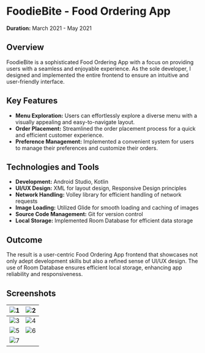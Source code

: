 # FoodieBite - Food Ordering App

**Duration:** March 2021 - May 2021

## Overview

FoodieBite is a sophisticated Food Ordering App with a focus on providing users with a seamless and enjoyable experience. As the sole developer, I designed and implemented the entire frontend to ensure an intuitive and user-friendly interface.

## Key Features

- **Menu Exploration:** Users can effortlessly explore a diverse menu with a visually appealing and easy-to-navigate layout.
- **Order Placement:** Streamlined the order placement process for a quick and efficient customer experience.
- **Preference Management:** Implemented a convenient system for users to manage their preferences and customize their orders.

## Technologies and Tools

- **Development:** Android Studio, Kotlin
- **UI/UX Design:** XML for layout design, Responsive Design principles
- **Network Handling:** Volley library for efficient handling of network requests
- **Image Loading:** Utilized Glide for smooth loading and caching of images
- **Source Code Management:** Git for version control
- **Local Storage:** Implemented Room Database for efficient data storage

## Outcome

The result is a user-centric Food Ordering App frontend that showcases not only adept development skills but also a refined sense of UI/UX design. The use of Room Database ensures efficient local storage, enhancing app reliability and responsiveness.

## Screenshots

| ![1](https://github.com/Sid-Kendre/FoodieBite/assets/80148295/313d0788-e5d2-48e8-aa78-4fec78f31113) | ![2](https://github.com/Sid-Kendre/FoodieBite/assets/80148295/03fb298b-2c78-41da-86a2-dd58e698970d) |
|-----------------------------------------------------------------------------------------------------------|-----------------------------------------------------------------------------------------------------------|
| ![3](https://github.com/Sid-Kendre/FoodieBite/assets/80148295/73619ff5-b7c3-4ea7-b0d9-06ddd99f3cfa) | ![4](https://github.com/Sid-Kendre/FoodieBite/assets/80148295/b3c49809-eac4-40c3-bb09-8603dff02abe) |
| ![5](https://github.com/Sid-Kendre/FoodieBite/assets/80148295/9e571f03-40df-4e63-92e6-761e22c86cd4) | ![6](https://github.com/Sid-Kendre/FoodieBite/assets/80148295/724cc0fc-658b-403b-97d6-c6632a4a8552) |
| ![7](https://github.com/Sid-Kendre/FoodieBite/assets/80148295/5b0d277e-e56e-4a08-a298-ffec111454bd) |
